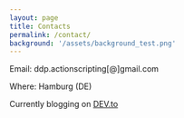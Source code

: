 ```yaml
---
layout: page
title: Contacts
permalink: /contact/
background: '/assets/background_test.png'
---
```


Email: ddp.actionscripting[@]gmail.com

Where: Hamburg (DE)

Currently blogging on [DEV.to](https://dev.to/dvddpl)